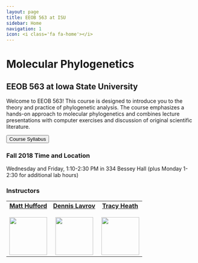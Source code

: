 ```yaml
---
layout: page
title: EEOB 563 at ISU
sidebar: Home
navigation: 1
icon: <i class='fa fa-home'></i>
---
```


# Molecular Phylogenetics

## EEOB 563 at Iowa State University

Welcome to EEOB 563! This course is designed to introduce you to the theory and practice of phylogenetic analysis. The course emphasizes a hands-on approach to molecular phylogenetics and combines lecture presentations with computer exercises and discussion of original scientific literature.

<a href="https://github.com/EEOB-BioData/BCB546X-Fall2018/blob/master/documents/BCB546X_Syllabus_f2018.pdf"><button type="button" class="btn btn-primary">Course Syllabus</button></a>

### Fall 2018 Time and Location

Wednesday and Friday, 1:10-2:30 PM in 334 Bessey Hall (plus Monday 1-2:30 for additional lab hours)


### Instructors

<table>
  <tbody>
    <tr>
      <td><center><a href="http://www.public.iastate.edu/~mhufford/HuffordLab/home.html"><b>Matt Hufford</b></a><br /><a href="mailto:mhufford@iastate.edu"><i class="fa fa-envelope"></i></a> <a href="https://github.com/mbhufford"><i class="fa fa-github-square"></i></a> <a href="https://twitter.com/mbhufford"><i class="fa fa-twitter"></i></a><br><a href="http://www.public.iastate.edu/~mhufford/HuffordLab/home.html"><img src="https://pbs.twimg.com/profile_images/378800000370420593/3ac652d1f701d1d61cd78b1f8509a14c_400x400.jpeg" height="100" width="100" /></a></center></td>
      <td><center><a href="https://sites.google.com/site/dennislavrov/"><b>Dennis Lavrov</b></a><br /><a href="mailto:dlavrov@iastate.edu"><i class="fa fa-envelope"></i></a> <a href="https://github.com/dlavrov"><i class="fa fa-github-square"></i></a> <a href="https://twitter.com/lavrov_dv"><i class="fa fa-twitter"></i></a><br><a href="https://sites.google.com/site/dennislavrov/"><img src="https://pbs.twimg.com/profile_images/768926478624927744/AllbTyWK_400x400.jpg" height="100" width="100" /></a></center></td>
      <td><center><a href="http://phyloworks.org/"><b>Tracy Heath</b></a><br /><a href="mailto:phylo@iastate.edu"><i class="fa fa-envelope"></i></a> <a href="https://github.com/trayc7"><i class="fa fa-github-square"></i></a> <a href="https://twitter.com/trayc7"><i class="fa fa-twitter"></i></a><br><a href="http://phyloworks.org/"><img src="https://pbs.twimg.com/profile_images/458082523189243904/H3ukwRop_400x400.jpeg" height="100" width="100" /></a></center></td>
    </tr>
  </tbody>
</table>

